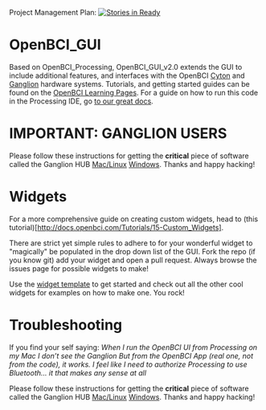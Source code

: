 Project Management Plan:
[![Stories in Ready](https://badge.waffle.io/OpenBCI/OpenBCI_GUI_v2.0.svg?label=ready&title=Ready)](http://waffle.io/OpenBCI/OpenBCI_GUI_v2.0)

# OpenBCI_GUI
Based on OpenBCI_Processing, OpenBCI_GUI_v2.0 extends the GUI to include additional features, and interfaces with the OpenBCI [Cyton](http://shop.openbci.com/collections/frontpage/products/openbci-32-bit-board-kit?variant=784651699) and [Ganglion](http://shop.openbci.com/collections/frontpage/products/pre-order-ganglion-board?variant=13461804483) hardware systems. Tutorials, and getting started guides can be found on the [OpenBCI Learning Pages](http://docs.openbci.com/Getting%20Started/00-Welcome). For a guide on how to run this code in the Processing IDE, go [to our great docs](http://docs.openbci.com/OpenBCI%20Software/01-OpenBCI_GUI).

# IMPORTANT: GANGLION USERS

Please follow these instructions for getting the **critical** piece of software called the Ganglion HUB [Mac/Linux](http://docs.openbci.com/OpenBCI%20Software/01-OpenBCI_GUI#the-openbci-gui-install-ganglion-hub-on-mac) [Windows](http://docs.openbci.com/OpenBCI%20Software/01-OpenBCI_GUI#the-openbci-gui-install-ganglion-hub-on-windows). Thanks and happy hacking!

# Widgets

For a more comprehensive guide on creating custom widgets, head to (this tutorial)[http://docs.openbci.com/Tutorials/15-Custom_Widgets].

There are strict yet simple rules to adhere to for your wonderful widget to "magically" be populated in the drop down list of the GUI. Fork the repo (if you know git) add your widget and open a pull request. Always browse the issues page for possible widgets to make!

Use the [widget template](https://github.com/OpenBCI/OpenBCI_GUI/blob/master/OpenBCI_GUI/W_Template.pde) to get started and check out all the other cool widgets for examples on how to make one. You rock!

# Troubleshooting
If you find your self saying:
_When I run the OpenBCI UI from Processing on my Mac I don’t see the Ganglion_
_But from the OpenBCI App (real one, not from the code), it works._
_I feel like I need to authorize Processing to use Bluetooth… it that makes any sense at all_

Please follow these instructions for getting the **critical** piece of software called the Ganglion HUB [Mac/Linux](http://docs.openbci.com/OpenBCI%20Software/01-OpenBCI_GUI#the-openbci-gui-install-ganglion-hub-on-mac) [Windows](http://docs.openbci.com/OpenBCI%20Software/01-OpenBCI_GUI#the-openbci-gui-install-ganglion-hub-on-windows). Thanks and happy hacking!

